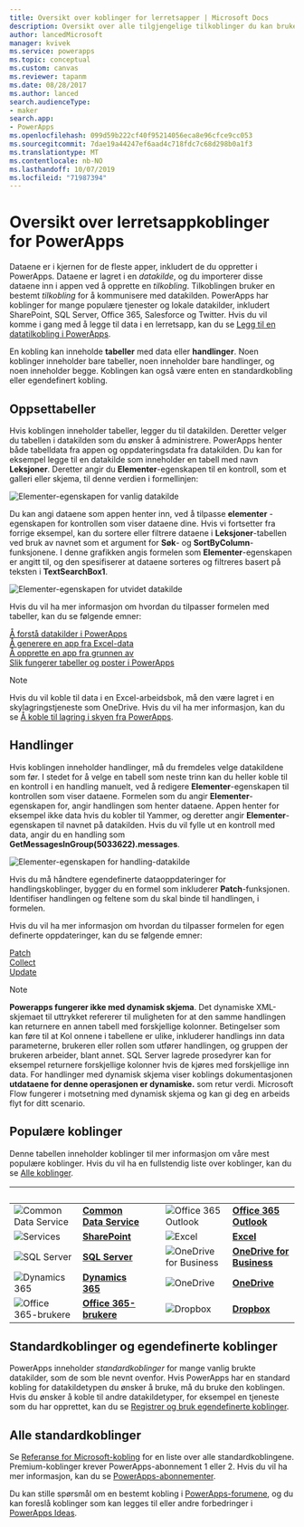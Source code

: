 ```yaml
---
title: Oversikt over koblinger for lerretsapper | Microsoft Docs
description: Oversikt over alle tilgjengelige tilkoblinger du kan bruke til å utvikle lerretsapper
author: lancedMicrosoft
manager: kvivek
ms.service: powerapps
ms.topic: conceptual
ms.custom: canvas
ms.reviewer: tapanm
ms.date: 08/28/2017
ms.author: lanced
search.audienceType:
- maker
search.app:
- PowerApps
ms.openlocfilehash: 099d59b222cf40f95214056eca8e96cfce9cc053
ms.sourcegitcommit: 7dae19a44247ef6aad4c718fdc7c68d298b0a1f3
ms.translationtype: MT
ms.contentlocale: nb-NO
ms.lasthandoff: 10/07/2019
ms.locfileid: "71987394"
---
```

# <a name="overview-of-canvas-app-connectors-for-powerapps"></a>Oversikt over lerretsappkoblinger for PowerApps
Dataene er i kjernen for de fleste apper, inkludert de du oppretter i PowerApps. Dataene er lagret i en *datakilde*, og du importerer disse dataene inn i appen ved å opprette en *tilkobling*. Tilkoblingen bruker en bestemt *tilkobling* for å kommunisere med datakilden. PowerApps har koblinger for mange populære tjenester og lokale datakilder, inkludert SharePoint, SQL Server, Office 365, Salesforce og Twitter. Hvis du vil komme i gang med å legge til data i en lerretsapp, kan du se [Legg til en datatilkobling i PowerApps](add-data-connection.md).

En kobling kan inneholde **tabeller** med data eller **handlinger**. Noen koblinger inneholder bare tabeller, noen inneholder bare handlinger, og noen inneholder begge. Koblingen kan også være enten en standardkobling eller egendefinert kobling.

## <a name="tables"></a>Oppsettabeller

Hvis koblingen inneholder tabeller, legger du til datakilden. Deretter velger du tabellen i datakilden som du ønsker å administrere. PowerApps henter både tabelldata fra appen og oppdateringsdata fra datakilden. Du kan for eksempel legge til en datakilde som inneholder en tabell med navn **Leksjoner**. Deretter angir du **Elementer**-egenskapen til en kontroll, som et galleri eller skjema, til denne verdien i formellinjen:

 ![Elementer-egenskapen for vanlig datakilde](./media/connections-list/ItemPropertyPlain.png)

Du kan angi dataene som appen henter inn, ved å tilpasse **elementer** -egenskapen for kontrollen som viser dataene dine. Hvis vi fortsetter fra forrige eksempel, kan du sortere eller filtrere dataene i **Leksjoner**-tabellen ved bruk av navnet som et argument for **Søk**- og **SortByColumn**-funksjonene. I denne grafikken angis formelen som **Elementer**-egenskapen er angitt til, og den spesifiserer at dataene sorteres og filtreres basert på teksten i **TextSearchBox1**. 

 ![Elementer-egenskapen for utvidet datakilde](./media/connections-list/ItemPropertyExpanded.png)

Hvis du vil ha mer informasjon om hvordan du tilpasser formelen med tabeller, kan du se følgende emner:

  [Å forstå datakilder i PowerApps](working-with-data-sources.md)<br> 
  [Å generere en app fra Excel-data](get-started-create-from-data.md)<br> 
  [Å opprette en app fra grunnen av](get-started-create-from-blank.md)<br>
  [Slik fungerer tabeller og poster i PowerApps](working-with-tables.md)

  > [!NOTE]
  > Hvis du vil koble til data i en Excel-arbeidsbok, må den være lagret i en skylagringstjeneste som OneDrive. Hvis du vil ha mer informasjon, kan du se [Å koble til lagring i skyen fra PowerApps](connections/cloud-storage-blob-connections.md).

## <a name="actions"></a>Handlinger

Hvis koblingen inneholder handlinger, må du fremdeles velge datakildene som før. I stedet for å velge en tabell som neste trinn kan du heller koble til en kontroll i en handling manuelt, ved å redigere **Elementer**-egenskapen til kontrollen som viser dataene. Formelen som du angir **Elementer**-egenskapen for, angir handlingen som henter dataene. Appen henter for eksempel ikke data hvis du kobler til Yammer, og deretter angir **Elementer**-egenskapen til navnet på datakilden. Hvis du vil fylle ut en kontroll med data, angir du en handling som **GetMessagesInGroup(5033622).messages**.

![Elementer-egenskapen for handling-datakilde](./media/connections-list/ItemPropertyAction.png)

Hvis du må håndtere egendefinerte dataoppdateringer for handlingskoblinger, bygger du en formel som inkluderer **Patch**-funksjonen. Identifiser handlingen og feltene som du skal binde til handlingen, i formelen.  

Hvis du vil ha mer informasjon om hvordan du tilpasser formelen for egen definerte oppdateringer, kan du se følgende emner:

[Patch](functions/function-patch.md)<br>[Collect](functions/function-clear-collect-clearcollect.md)<br>[Update](functions/function-update-updateif.md)

> [!NOTE]
>  **Powerapps fungerer ikke med dynamisk skjema**. Det dynamiske XML-skjemaet til uttrykket refererer til muligheten for at den samme handlingen kan returnere en annen tabell med forskjellige kolonner. Betingelser som kan føre til at Kol onnene i tabellene er ulike, inkluderer handlings inn data parameterne, brukeren eller rollen som utfører handlingen, og gruppen der brukeren arbeider, blant annet. SQL Server lagrede prosedyrer kan for eksempel returnere forskjellige kolonner hvis de kjøres med forskjellige inn data. For handlinger med dynamisk skjema viser koblings dokumentasjonen **utdataene for denne operasjonen er dynamiske.** som retur verdi. Microsoft Flow fungerer i motsetning med dynamisk skjema og kan gi deg en arbeids flyt for ditt scenario.

## <a name="popular-connectors"></a>Populære koblinger

Denne tabellen inneholder koblinger til mer informasjon om våre mest populære koblinger. Hvis du vil ha en fullstendig liste over koblinger, kan du se [Alle koblinger](https://docs.microsoft.com/connectors/).

| &nbsp; | &nbsp; | &nbsp; | &nbsp; | &nbsp; |
| --- | --- | --- | --- | --- |
| ![Common Data Service](./media/connections-list/cdm.png) |[**Common Data Service**](../common-data-service/data-platform-intro.md) |&nbsp; |![Office 365 Outlook](./media/connections-list/office365.png) |[**Office 365 Outlook**](connections/connection-office365-outlook.md) |
| ![Services](./media/connections-list/sharepoint.png) |[**SharePoint**](connections/connection-sharepoint-online.md) |&nbsp; |![Excel](./media/connections-list/excel.png) |[**Excel**](connections/connection-excel.md) |
| ![SQL Server](./media/connections-list/sql.png) |[**SQL Server**](connections/connection-azure-sqldatabase.md) |&nbsp; |![OneDrive for Business](./media/connections-list/onedrive.png) |[**OneDrive for Business**](connections/cloud-storage-blob-connections.md) |
| ![Dynamics 365](./media/connections-list/dynamics-365.png) |[**Dynamics 365**](connections/connection-dynamics-crmonline.md) |&nbsp; |![OneDrive](./media/connections-list/onedrive.png) |[**OneDrive**](connections/cloud-storage-blob-connections.md) |
| ![Office 365-brukere](./media/connections-list/office365.png) |[**Office 365-brukere**](connections/connection-office365-users.md) |&nbsp; |![Dropbox](./media/connections-list/dropbox.png) |[**Dropbox**](connections/cloud-storage-blob-connections.md) |

## <a name="standard-and-custom-connectors"></a>Standardkoblinger og egendefinerte koblinger
PowerApps inneholder *standardkoblinger* for mange vanlig brukte datakilder, som de som ble nevnt ovenfor. Hvis PowerApps har en standard kobling for datakildetypen du ønsker å bruke, må du bruke den koblingen. Hvis du ønsker å koble til andre datakildetyper, for eksempel en tjeneste som du har opprettet, kan du se [Registrer og bruk egendefinerte koblinger](../canvas-apps/register-custom-api.md).

## <a name="all-standard-connectors"></a>Alle standardkoblinger
Se [Referanse for Microsoft-kobling](https://docs.microsoft.com/connectors/) for en liste over alle standardkoblingene. Premium-koblinger krever PowerApps-abonnement 1 eller 2. Hvis du vil ha mer informasjon, kan du se [PowerApps-abonnementer](https://powerapps.microsoft.com/pricing/).

Du kan stille spørsmål om en bestemt kobling i [PowerApps-forumene](https://powerusers.microsoft.com/t5/PowerApps-Community/ct-p/PowerApps1), og du kan foreslå koblinger som kan legges til eller andre forbedringer i [PowerApps Ideas](https://powerusers.microsoft.com/t5/PowerApps-Ideas/idb-p/PowerAppsIdeas).
